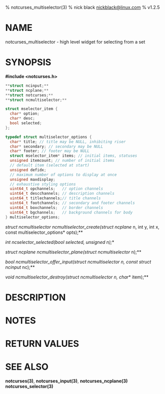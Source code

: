 % notcurses_multiselector(3)
% nick black <nickblack@linux.com>
% v1.2.5

# NAME

notcurses_multiselector - high level widget for selecting from a set

# SYNOPSIS

**#include <notcurses.h>**

```c
**struct ncinput;**
**struct ncplane;**
**struct notcurses;**
**struct ncmultiselector;**

struct mselector_item {
  char* option;
  char* desc;
  bool selected;
};

typedef struct multiselector_options {
  char* title; // title may be NULL, inhibiting riser
  char* secondary; // secondary may be NULL
  char* footer; // footer may be NULL
  struct mselector_item* items; // initial items, statuses
  unsigned itemcount; // number of initial items
  // default item (selected at start)
  unsigned defidx;
  // maximum number of options to display at once
  unsigned maxdisplay;
  // exhaustive styling options
  uint64_t opchannels;   // option channels
  uint64_t descchannels; // description channels
  uint64_t titlechannels;// title channels
  uint64_t footchannels; // secondary and footer channels
  uint64_t boxchannels;  // border channels
  uint64_t bgchannels;   // background channels for body
} multiselector_options;
```

**struct ncmultiselector* ncmultiselector_create(struct ncplane* n, int y, int x, const multiselector_options* opts);**

**int ncselector_selected(bool* selected, unsigned n);**

**struct ncplane* ncmultiselector_plane(struct ncmultiselector* n);**

**bool ncmultiselector_offer_input(struct ncmultiselector* n, const struct ncinput* nc);**

**void ncmultiselector_destroy(struct ncmultiselector* n, char** item);**

# DESCRIPTION

# NOTES

# RETURN VALUES

# SEE ALSO

**notcurses(3)**,
**notcurses_input(3)**,
**notcurses_ncplane(3)**
**notcurses_selector(3)**

